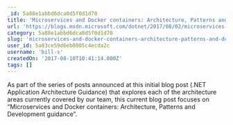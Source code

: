 ```yaml
---
_id: 5a88e1abbd6dca0d5f0d1d70
title: 'Microservices and Docker containers: Architecture, Patterns and Development guidance'
url: 'https://blogs.msdn.microsoft.com/dotnet/2017/08/02/microservices-and-docker-containers-architecture-patterns-and-development-guidance/'
category: 5a88e1abbd6dca0d5f0d1d70
slug: 'microservices-and-docker-containers-architecture-patterns-and-development-guidance'
user_id: 5a83ce59d6eb0005c4ecda2c
username: 'bill-s'
createdOn: '2017-08-10T10:41:14.000Z'
tags: []
---
```


As part of the series of posts announced at this initial blog post (.NET Application Architecture Guidance) that explores each of the architecture areas currently covered by our team, this current blog post focuses on “Microservices and Docker containers: Architecture, Patterns and Development guidance”.
